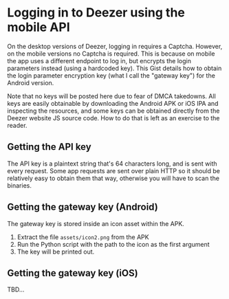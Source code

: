 # Logging in to Deezer using the mobile API

On the desktop versions of Deezer, logging in requires a Captcha. However, on
the mobile versions no Captcha is required. This is because on mobile the app
uses a different endpoint to log in, but encrypts the login parameters instead
(using a hardcoded key). This Gist details how to obtain the login parameter
encryption key (what I call the "gateway key") for the Android version.

Note that no keys will be posted here due to fear of DMCA takedowns. All keys
are easily obtainable by downloading the Android APK or iOS IPA and inspecting
the resources, and some keys can be obtained directly from the Deezer website
JS source code. How to do that is left as an exercise to the reader.

## Getting the API key

The API key is a plaintext string that's 64 characters long, and is sent with
every request. Some app requests are sent over plain HTTP so it should be
relatively easy to obtain them that way, otherwise you will have to scan the
binaries.

## Getting the gateway key (Android)

The gateway key is stored inside an icon asset within the APK.

1. Extract the file `assets/icon2.png` from the APK
2. Run the Python script with the path to the icon as the first argument
3. The key will be printed out.

## Getting the gateway key (iOS)

TBD...

